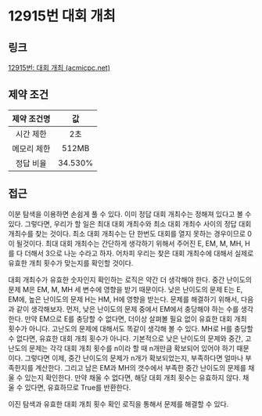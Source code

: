 # 12915번 대회 개최

## 링크

[12915번: 대회 개최 (acmicpc.net)](https://www.acmicpc.net/problem/12915)

## 제약 조건

| 제약 조건명 |   값    |
| :---------: | :-----: |
|  시간 제한  |   2초   |
| 메모리 제한 |  512MB  |
|  정답 비율  | 34.530% |

## 접근

이분 탐색을 이용하면 손쉽게 풀 수 있다. 이미 정답 대회 개최수는 정해져 있다고 볼 수 있다. 그렇다면, 우리가 할 일은 최대 대회 개최수와 최소 대회 개최수 사이의 정답 대회 개최수를 찾는 것이다. 최소 대회 개최수는 단 한번도  대회를 열지 못하는 경우이므로 0이 될것이다. 최대 대회 개최수는 간단하게 생각하기 위해서 주어진 E, EM, M, MH, H를 다 더해서 3으로 나눈 수라고 하자. 어차피 우리는 찾은 대회 개최수에 대해서 실제로 유효한 개최 횟수가 맞는지를 확인할 것이다.

대회 개최수가 유효한 숫자인지 확인하는 로직은 약간 더 생각해야 한다. 중간 난이도의 문제 M은 EM, M, MH 세 변수에 영향을 받기 때문이다. 낮은 난이도의 문제 E는 E, EM에, 높은 난이도의 문제 H는 HM, H에 영향을 받는다. 문제를 해결하기 위해서, 다음과 같이 생각해보자. 먼저, 낮은 난이도의 문제 중에서 EM에서 충당해야 하는 수를 생각한다. 만약 EM으로 E를 충당할 수 없다면, 더이상 살펴볼 필요 없이 유효한 대회 개최 횟수가 아니다. 고난도의 문제에 대해서도 똑같이 생각해 볼 수 있다. MH로 H를 충당할 수 없다면, 유효한 대회 개최 횟수가 아니다. 기본적으로 낮은 난이도의 문제와 중간, 고난도의 문제는 각각 대회 개최 횟수를 n이라 할 때 n개만큼 확보되어 있어야 하기 때문이다. 그렇다면 이제, 중간 난이도의 문제가 n개가 확보되었는지, 부족하다면 얼마나 부족한지를 계산한다. 그리고 남은 EM과 MH의 갯수에서 부족한 중간 난이도의 문제를 채울 수 있는지 확인한다. 만약 채울 수 없다면, 해당 대회 개최 횟수는 유효하지 않다. 채울 수 있다면, 유효하므로 True를 반환한다.

이진 탐색과 유효한 대회 개최 횟수 확인 로직을 통해서 문제를 해결할 수 있다.
